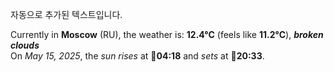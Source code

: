 
자동으로 추가된 텍스트입니다.

<!--START_SECTION:weather:moscow-->
Currently in **Moscow** (RU), the weather is: **12.4°C** (feels like **11.2°C**), ***broken clouds***<br/>
On *May 15, 2025*, the *sun rises* at 🌅**04:18** and *sets* at 🌇**20:33**.
<!--END_SECTION:weather-->
